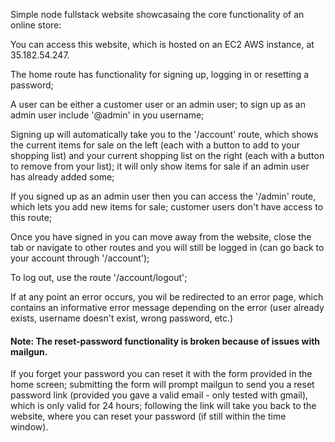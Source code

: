 Simple node fullstack website showcasaing the core functionality of an online store:  

You can access this website, which is hosted on an EC2 AWS instance, at 35.182.54.247.  

The home route has functionality for signing up, logging in or resetting a password;  

A user can be either a customer user or an admin user; to sign up as an admin user include
'@admin' in you username;  

Signing up will automatically take you to the '/account' route, which shows the current items
for sale on the left (each with a button to add to your shopping list) and your current shopping
list on the right (each with a button to remove from your list); it will only show items for sale
if an admin user has already added some;

If you signed up as an admin user then you can access the '/admin' route, which lets you
add new items for sale; customer users don't have access to this route;  

Once you have signed in you can move away from the website, close the tab or navigate
to other routes and you will still be logged in (can go back to your account through '/account');  

To log out, use the route '/account/logout';  

If at any point an error occurs, you wil be redirected to an error page, which contains an
informative error message depending on the error (user already exists, username doesn't exist, 
wrong password, etc.)  

#### Note: The reset-password functionality is broken because of issues with mailgun.
If you forget your password you can reset it with the form provided in the home screen;
submitting the form will prompt mailgun to send you a reset password link (provided you gave a valid
email - only tested with gmail), which is only valid for 24 hours; following the link will
take you back to the website, where you can reset your password (if still within the time window).
